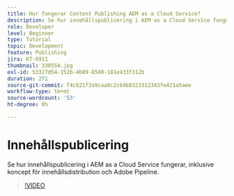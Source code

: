 ```yaml
---
title: Hur fungerar Content Publishing AEM as a Cloud Service?
description: Se hur innehållspublicering i AEM as a Cloud Service fungerar, inklusive koncept för innehållsdistribution och Adobe Pipeline.
role: Developer
level: Beginner
type: Tutorial
topic: Development
feature: Publishing
jira: KT-6911
thumbnail: 330554.jpg
exl-id: 53327d54-152b-4b89-8540-181e433f312b
duration: 271
source-git-commit: f4c621f3a9caa8c2c64b8323312343fe421a5aee
workflow-type: tm+mt
source-wordcount: '53'
ht-degree: 0%

---
```


# Innehållspublicering

Se hur innehållspublicering i AEM as a Cloud Service fungerar, inklusive koncept för innehållsdistribution och Adobe Pipeline.

>[!VIDEO](https://video.tv.adobe.com/v/330554?quality=12&learn=on)
